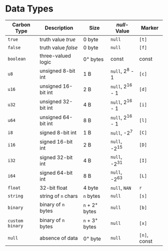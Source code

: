 # Data Types

Carbon Type  | Description             | Size                | *null*-Value      | Marker 
-------------|-------------------------|---------------------|-------------------|------------------
`true`       | truth value *true*  | 0 byte              | `null`            | `[t]`
`false`      | truth value *false* | 0 byte              | `null`            | `[f]`
`boolean`    | three-valued logic    | 0<sup>+</sup> bytes | const | const
`u8`         | unsigned 8-bit int  | 1 B | `null`, 2<sup>8</sup> - 1  | `[c]`
`u16`        | unsigned 16-bit int | 2 B | `null`, 2<sup>16</sup> - 1 | `[d]`
`u32`        | unsigned 32-bit int | 4 B | `null`, 2<sup>16</sup> - 1 | `[i]`
`u64`        | unsigned 64-bit int | 8 B | `null`, 2<sup>16</sup> - 1 | `[l]`
`i8`         | signed 8-bit int    | 1 B | `null`, -2<sup>7</sup>     | `[C]`
`i16`        | signed 16-bit int   | 2 B | `null`, -2<sup>15</sup>    | `[D]`
`i32`        | signed 32-bit int   | 4 B | `null`, -2<sup>31</sup>    | `[I]`
`i64`        | signed 64-bit int   | 8 B | `null`, -2<sup>63</sup>    | `[L]`
`float`      | 32-bit float | 4 byte  | `null`,  `NAN` | `r` 
`string`        | string of `n` chars | `n` bytes | `null`       | `[s]`
`binary`        | binary of `n` bytes | `n` + 2<sup>+</sup> bytes | `null`       | `[b]`
`custom binary` | binary of `n` bytes | `n` + 3<sup>+</sup> bytes | `null`       | `[x]`
`null`      | absence of data | 0<sup>+</sup> byte | `null` | `[n]`,  const
